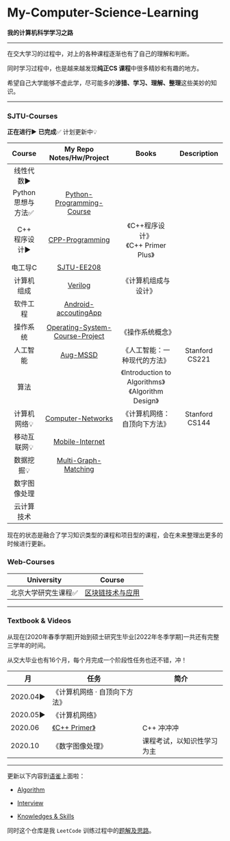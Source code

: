 # My-Computer-Science-Learning

**我的计算机科学学习之路**

---

在交大学习的过程中，对上的各种课程逐渐也有了自己的理解和判断。

同时学习过程中，也是越来越发现**纯正CS 课程**中很多精妙和有趣的地方。

希望自己大学能够不虚此学，尽可能多的**涉猎、学习、理解、整理**这些美妙的知识。

---

### SJTU-Courses

**正在进行**▶	**已完成**✅ 计划更新中💡


|        Course         |                 My Repo<br>Notes/Hw/Project                  |                         Books                          |    Description    |
| :------------------------: | :----------------------------------------------------------: | :----------------------------------------------------: | :------------: |
|       线性代数▶       |  |                                                        |                |
| Python<br>思想与方法✅ | [Python-Programming-Course](https://github.com/david990917/Python-Programming-Course) |                                                        |                |
|   C++<br>程序设计▶    | [CPP-Programming](https://github.com/david990917/CPP-PROGRAMMING) |         《C++程序设计》<br>《C++ Primer Plus》         |                |
|        电工导C        |   [SJTU-EE208](https://github.com/david990917/SJTU-EE208)    |                                                        |                |
|      计算机组成       |      [Verilog](https://github.com/david990917/Verilog)       |                  《计算机组成与设计》                  |                |
|       软件工程       | [Android-accoutingApp](https://github.com/david990917/Android-accoutingApp) |                                                        |                |
|       操作系统        | [Operating-System-Course-Project](https://github.com/david990917/Operating-System-Course-Project) |                    《操作系统概念》                    |                |
|       人工智能        |     [Aug-MSSD](https://github.com/david990917/Aug-MSSD)      |              《人工智能：一种现代的方法》              | Stanford CS221 |
|         算法          |                                                              | 《Introduction to Algorithms》<br>《Algorithm Design》 |                |
|      计算机网络💡      | [Computer-Networks](https://github.com/david990917/Computer-Networks) |              《计算机网络：自顶向下方法》              | Stanford CS144 |
|      移动互联网💡      | [Mobile-Internet](https://github.com/david990917/Mobile-Internet) |                                                        |                |
| 数据挖掘💡 | [ Multi-Graph-Matching](https://github.com/david990917/Multi-Graph-Matching) |                                                        |                |
| 数字图像处理 |  | | |
| 云计算技术 |  | | |

现在的状态是融合了学习知识类型的课程和项目型的课程，会在未来整理出更多的时候进行更新。

### Web-Courses

| University          | Course                                                       |
| ------------------- | ------------------------------------------------------------ |
| 北京大学研究生课程✅ | [区块链技术与应用](https://github.com/david990917/BlockChain-Technology-and-Application) |

---

### Textbook & Videos

从现在[2020年春季学期]开始到硕士研究生毕业[2022年冬季学期]一共还有完整三学年的时间。

从交大毕业也有16个月，每个月完成一个阶段性任务也还不错，冲！

| 月       | 任务                                                         | 简介                       |
| -------- | ------------------------------------------------------------ | -------------------------- |
| 2020.04▶ | 《计算机网络 · 自顶向下方法》                                |                            |
| 2020.05▶ | 《计算机网络》                                               |                            |
| 2020.06  | [《C++ Primer》](https://github.com/david990917/My-Computer-Science-Learning/tree/master/Book/C%2B%2B%20Primer) | C++ 冲冲冲                 |
| 2020.10  | 《数字图像处理》                                             | 课程考试，以知识性学习为主 |

---

更新以下内容到[语雀]()上面啦：

- [Algorithm](https://www.yuque.com/starky/agd296)

- [Interview](https://www.yuque.com/starky/xx03t8)

- [Knowledges & Skills](https://www.yuque.com/starky/sqn8gh) 

同时这个仓库是我 `LeetCode` 训练过程中的[题解及思路](https://github.com/david990917/My-LeetCode-Solutions)。



